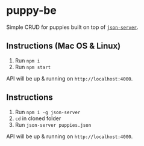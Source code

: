# puppy-be

Simple CRUD for puppies built on top of [`json-server`](https://github.com/typicode/json-server).

## Instructions (Mac OS & Linux)

1.  Run `npm i`
2.  Run `npm start`

API will be up & running on `http://localhost:4000`.

## Instructions

1.  Run `npm i -g json-server`
2.  `cd` in cloned folder
3.  Run `json-server puppies.json`

API will be up & running on `http://localhost:4000`.
